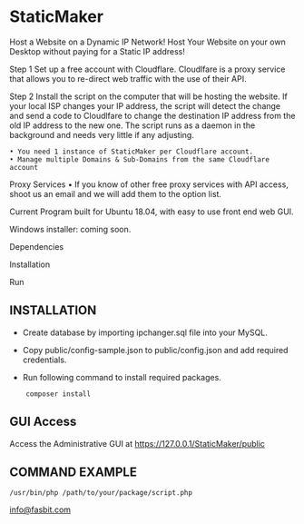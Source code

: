 # StaticMaker

Host a Website on a Dynamic IP Network!
Host Your Website on your own Desktop without paying for a Static IP address!

Step 1
Set up a free account with Cloudflare. 
Cloudlfare is a proxy service that allows you to re-direct web traffic with the use of their API. 

Step 2
Install the script on the computer that will be hosting the website.
If your local ISP changes your IP address, the script will detect the change and send a code to Cloudlfare to change the destination IP address from the old IP address to the new one.
The script runs as a daemon in the background and needs very little if any adjusting.

    • You need 1 instance of StaticMaker per Cloudflare account.
    • Manage multiple Domains & Sub-Domains from the same Cloudflare account

Proxy Services
    • If you know of other free proxy services with API access, shoot us an email and we will add them to the option list.

Current Program built for Ubuntu 18.04, with easy to use front end web GUI.

Windows installer: coming soon.

Dependencies


Installation


Run


## INSTALLATION

- Create database by importing ipchanger.sql file into your MySQL.

- Copy public/config-sample.json to public/config.json and add required credentials.

- Run following command to install required packages.

```
    composer install
```

## GUI Access

Access the Administrative GUI at  https://127.0.0.1/StaticMaker/public

## COMMAND EXAMPLE

```
/usr/bin/php /path/to/your/package/script.php
```


info@fasbit.com
